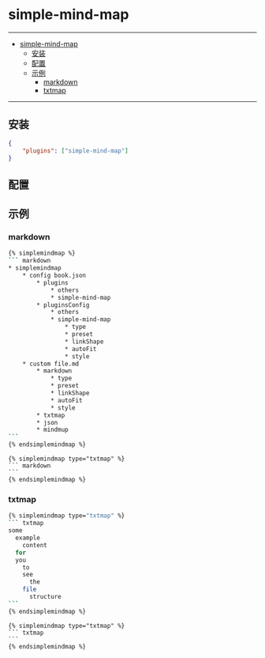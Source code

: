 # simple-mind-map

---

- [simple-mind-map](#simple-mind-map)
  - [安装](#安装)
  - [配置](#配置)
  - [示例](#示例)
    - [markdown](#markdown)
    - [txtmap](#txtmap)

---

## 安装

``` json
{
    "plugins": ["simple-mind-map"]
}
```

## 配置

## 示例

### markdown

```` sh
{% simplemindmap %}
``` markdown
* simplemindmap
    * config book.json
        * plugins
            * others
            * simple-mind-map
        * pluginsConfig
            * others
            * simple-mind-map
                * type
                * preset
                * linkShape
                * autoFit
                * style
    * custom file.md
        * markdown
            * type
            * preset
            * linkShape
            * autoFit
            * style
        * txtmap
        * json
        * mindmup
```
{% endsimplemindmap %}
````

```` text
{% simplemindmap type="txtmap" %}
``` markdown
```
{% endsimplemindmap %}
````


### txtmap

```` sh
{% simplemindmap type="txtmap" %}
``` txtmap
some
  example
    content
  for
  you
    to
    see
      the
    file
      structure
```
{% endsimplemindmap %}
````

```` text
{% simplemindmap type="txtmap" %}
``` txtmap
```
{% endsimplemindmap %}
````
